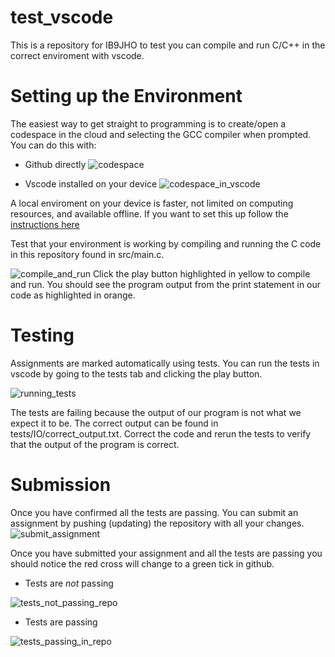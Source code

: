 # test_vscode
This is a repository for IB9JHO to test you can compile and run C/C++ in the correct enviroment with vscode.

# Setting up the Environment

The easiest way to get straight to programming is to create/open a codespace in the cloud and selecting the GCC compiler
when prompted. 
You can do this with:

+ Github directly
![codespace](https://github.com/Aurashk/test_vscode/assets/9390150/3e4bd62e-12dc-4cd6-a924-34e7c5acef85)

+ Vscode installed on your device
![codespace_in_vscode](https://github.com/Aurashk/test_vscode/assets/9390150/61e950e5-237c-40c1-8062-e62d7f535b59)

A local enviroment on your device is faster, not limited on computing resources, and available offline. 
If you want to set this up follow the [instructions here](https://github.com/Aurashk/test_vscode/files/12751241/Configuring.vscode.for.local.use.pdf)

Test that your environment is working by compiling and running the C code in this repository found in src/main.c.

![compile_and_run](https://github.com/Aurashk/test_vscode/assets/9390150/6ba50f14-55fe-465d-ba9e-186118b39586)
Click the play button highlighted in yellow to compile and run. You should see the program output from the print
statement in our code as highlighted in orange. 

# Testing

Assignments are marked automatically using tests. You can run the tests in vscode by going to the tests tab and clicking the play button.

![running_tests](https://github.com/Aurashk/test_vscode/assets/9390150/bd73917c-e4c0-43f4-bc28-e4920f088b3a)

The tests are failing because the output of our program is not what we expect it to be. The correct output can be found in tests/IO/correct_output.txt.
Correct the code and rerun the tests to verify that the output of the program is correct.

# Submission

Once you have confirmed all the tests are passing. You can submit an assignment by pushing (updating) the repository with all your changes.
![submit_assignment](https://github.com/Aurashk/test_vscode/assets/9390150/55b9a810-9af9-4963-9a75-eb7edb31eea9)

Once you have submitted your assignment and all the tests are passing you should notice the red cross will change to a green tick in 
github.

+ Tests are *not* passing
  
![tests_not_passing_repo](https://github.com/Aurashk/test_vscode/assets/9390150/1a45c2cf-903b-4e5f-bfa2-471e28e7349d)

+ Tests are passing

![tests_passing_in_repo](https://github.com/Aurashk/test_vscode/assets/9390150/2c339c18-a7e3-4183-bcf5-8a1299e4b9e9)

